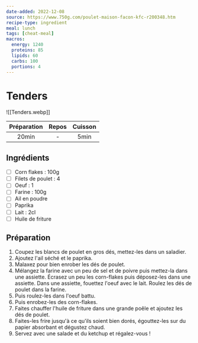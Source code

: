 ```yaml
---
date-added: 2022-12-08
source: https://www.750g.com/poulet-maison-facon-kfc-r200348.htm
recipe-type: ingredient
meal: lunch
tags: [cheat-meal]
macros:
  energy: 1240
  proteins: 85
  lipids: 60
  carbs: 100
  portions: 4
---
```


# Tenders

![[Tenders.webp]]

| Préparation | Repos | Cuisson |
|:-----------:|:-----:|:-------:|
|    20min    |   -   |  5min   |

## Ingrédients

- [ ] Corn flakes : 100g
- [ ] Filets de poulet : 4
- [ ] Oeuf : 1
- [ ] Farine : 100g
- [ ] Ail en poudre
- [ ] Paprika
- [ ] Lait : 2cl
- [ ] Huile de friture

## Préparation

1. Coupez les blancs de poulet en gros dés, mettez-les dans un saladier.
2. Ajoutez l'ail séché et le paprika.
3. Malaxez pour bien enrober les dés de poulet.
4. Mélangez la farine avec un peu de sel et de poivre puis mettez-la dans une assiette. Écrasez un peu les corn-flakes puis déposez-les dans une assiette. Dans une assiette, fouettez l'oeuf avec le lait. Roulez les dés de poulet dans la farine.
5. Puis roulez-les dans l'oeuf battu.
6. Puis enrobez-les des corn-flakes.
7. Faites chauffer l'huile de friture dans une grande poêle et ajoutez les dés de poulet.
8. Faites-les frire jusqu'à ce qu'ils soient bien dorés, égouttez-les sur du papier absorbant et dégustez chaud.
9. Servez avec une salade et du ketchup et régalez-vous !
